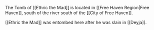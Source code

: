 The Tomb of [[Ethric the Mad]] is located in [[Free Haven Region|Free Haven]], south of the river south of the [[City of Free Haven]].

[[Ethric the Mad]] was entombed here after he was slain in [[Deyja]].


